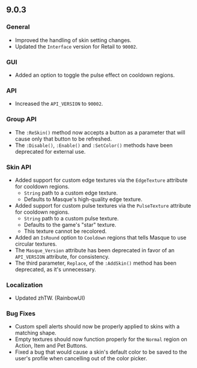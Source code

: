 ## 9.0.3

### General

- Improved the handling of skin setting changes.
- Updated the `Interface` version for Retail to `90002`.

### GUI

- Added an option to toggle the pulse effect on cooldown regions.

### API

- Increased the `API_VERSION` to `90002`.

### Group API

- The `:ReSkin()` method now accepts a button as a parameter that will cause only that button to be refreshed.
- The `:Disable()`, `:Enable()` and `:SetColor()` methods have been deprecated for external use.

### Skin API

- Added support for custom edge textures via the `EdgeTexture` attribute for cooldown regions.
  - `String` path to a custom edge texture.
  - Defaults to Masque's high-quality edge texture.
- Added support for custom pulse textures via the `PulseTexture` attribute for cooldown regions.
  - `String` path to a custom pulse texture.
  - Defaults to the game's "star" texture.
  - This texture cannot be recolored.
- Added an `IsRound` option to `Cooldown` regions that tells Masque to use circular textures.
- The `Masque_Version` attribute has been deprecated in favor of an `API_VERSION` attribute, for consistency.
- The third parameter, `Replace`, of the `:AddSkin()` method has been deprecated, as it's unnecessary.

### Localization

- Updated zhTW. (RainbowUI)

### Bug Fixes

- Custom spell alerts should now be properly applied to skins with a matching shape.
- Empty textures should now function properly for the `Normal` region on Action, Item and Pet Buttons.
- Fixed a bug that would cause a skin's default color to be saved to the user's profile when cancelling out of the color picker.
